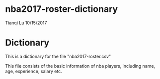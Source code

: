 nba2017-roster-dictionary
================
Tianqi Lu
10/15/2017

Dictionary
==========

This is a dictionary for the file "nba2017-roster.csv"

This file consists of the basic information of nba players, including name, age, experience, salary etc.
